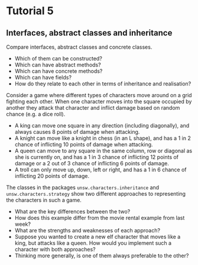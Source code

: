 # Tutorial 5

## Interfaces, abstract classes and inheritance

Compare interfaces, abstract classes and concrete classes.

* Which of them can be constructed?
* Which can have abstract methods?
* Which can have concrete methods?
* Which can have fields?
* How do they relate to each other in terms of inheritance and realisation?

Consider a game where different types of characters move around on a grid fighting each other. When one character moves into the square occupied by another they attack that character and inflict damage based on random chance (e.g. a dice roll).

* A king can move one square in any direction (including diagonally), and always causes 8 points of damage when attacking.
* A knight can move like a knight in chess (in an L shape), and has a 1 in 2 chance of inflicting 10 points of damage when attacking.
* A queen can move to any square in the same column, row or diagonal as she is currently on, and has a 1 in 3 chance of inflicting 12 points of damage or a 2 out of 3 chance of inflicting 6 points of damage.
* A troll can only move up, down, left or right, and has a 1 in 6 chance of inflicting 20 points of damage.

The classes in the packages `unsw.characters.inheritance` and `unsw.characters.strategy` show two different approaches to representing the characters in such a game.

* What are the key differences between the two?
* How does this example differ from the movie rental example from last week?
* What are the strengths and weaknesses of each approach?
* Suppose you wanted to create a new elf character that moves like a king, but attacks like a queen. How would you implement such a character with both approaches?
* Thinking more generally, is one of them always preferable to the other?
